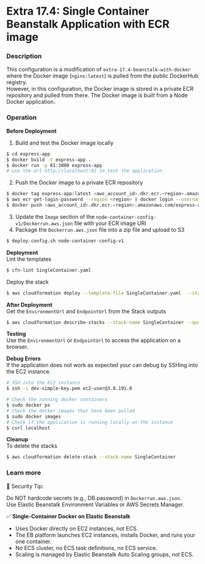 # Extra 17.4: Single Container Beanstalk Application with ECR image

### Description

This configuration is a modification of `extra-17.4-beanstalk-with-docker` where the Docker image (`nginx:latest`) is pulled from the public DockerHub registry.  
However, in this configuration, the Docker image is stored in a private ECR repository and pulled from there. The Docker image is built from a Node Docker application.

### Operation

**Before Deployment**

1. Build and test the Docker image locally

```bash
$ cd express-app
$ docker build -t express-app .
$ docker run -p 81:3000 express-app
# use the url http://localhost:81 to test the application
```

2. Push the Docker image to a private ECR repository

```bash
$ docker tag express-app:latest <aws_account_id>.dkr.ecr.<region>.amazonaws.com/nestjs-repos:latest
$ aws ecr get-login-password --region <region> | docker login --username AWS --password-stdin <aws_account_id>.dkr.ecr.<region>.amazonaws.com
$ docker push <aws_account_id>.dkr.ecr.<region>.amazonaws.com/express-app:latest
```

3. Update the `Image` section of the `node-container-config-v1/Dockerrun.aws.json` file with your ECR image URI
4. Package the `Dockerrun.aws.json` file into a zip file and upload to S3

```bash
$ deploy-config.sh node-container-config-v1
```

**Deployment**  
Lint the templates

```bash
$ cfn-lint SingleContainer.yaml
```

Deploy the stack

```bash
$ aws cloudformation deploy --template-file SingleContainer.yaml  --stack-name SingleContainer --capabilities CAPABILITY_IAM --parameter-overrides file://private-parameters.json
```

**After Deployment**  
Get the `EnvironmentUrl` and `EndpointUrl` from the Stack outputs

```bash
$ aws cloudformation describe-stacks --stack-name SingleContainer --query "Stacks[0].Outputs" --no-cli-pager
```

**Testing**  
Use the `EnvironmentUrl` or `EndpointUrl` to access the application on a browser.

**Debug Errors**  
If the application does not work as expected your can debug by SSHing into the EC2 instance.

```bash
# SSH into the EC2 instance
$ ssh -i dev-simple-key.pem ec2-user@3.8.191.0

# Check the running docker containers
$ sudo docker ps
# Check the docker images that have been pulled
$ sudo docker images
# Check if the application is running locally on the instance
$ curl localhost
```

**Cleanup**  
To delete the stacks

```bash
$ aws cloudformation delete-stack --stack-name SingleContainer
```

### Learn more

🔐 Security Tip:

Do NOT hardcode secrets (e.g., DB password) in `Dockerrun.aws.json`.  
Use Elastic Beanstalk Environment Variables or AWS Secrets Manager.

✅ **Single-Container Docker on Elastic Beanstalk**

- Uses Docker directly on EC2 instances, not ECS.
- The EB platform launches EC2 instances, installs Docker, and runs your one container.
- No ECS cluster, no ECS task definitions, no ECS service.
- Scaling is managed by Elastic Beanstalk Auto Scaling groups, not ECS.
